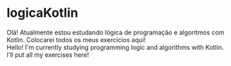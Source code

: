 # logicaKotlin


Olá! Atualmente estou estudando lógica de programação e algoritmos com Kotlin. Colocarei todos os meus exercícios aqui! <br>
Hello! I'm currently studying programming logic and algorithms with Kotlin. I'll put all my exercises here!
